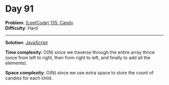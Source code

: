 # Day 91

**Problem**: [(LeetCode) 135. Candy](https://leetcode.com/problems/candy/)  
**Difficulty**: Hard

---

**Solution**: [JavaScript](../solutions/candy.js)

**Time complexity**: O(N) since we traverse through the entire array thrice (once from left to right, then from right to left, and finally to add all the elements).

**Space complexity**: O(N) since we use extra space to store the count of candies for each child.